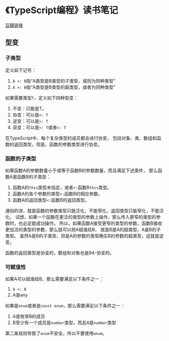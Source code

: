 
# 《TypeScript编程》读书笔记

[豆瓣链接](https://book.douban.com/subject/35134660/)

## 型变

### 子类型

定义如下记号：

1. `A <: B`指“A类型是B类型的子类型，或则为同种类型”
2. `A >: B`指“A类型是B类型的超类型，或者为同种类型”

如果需要类型`T`，定义如下四种型变：

1. 不变：只能是T。
2. 协变：可以是`<: T`
3. 逆变：可以是`>: T`
4. 双变：可以是`>: T`或者`<: T`

在TypeScript中，每个复杂类型的成员都会进行协变，
包括对象、类、数组和函数的返回类型，但是，函数的参数类型进行协变。

### 函数的子类型

如果函数A的参数数量小于或等于函数B的参数数量，而且满足下述条件，
那么函数A是函数B的子类型：

1. 函数A的`this`类型未指定，或者`>:`函数B`this`类型。
2. 函数A的各个参数的类型`>:`函数B的相应参数。
3. 函数A的返回类型`<:`函数B的返回类型。

通俗的讲，就是函数的参数类型只能泛化，不能窄化，返回类型只能窄化，不能泛化。
试想，如果一个函数在更泛的类型的参数上操作，那么传入更窄的类型的参数时，也必定能成功操作。
所以，如果函数A接受更窄的类型的参数，函数B接收更加泛的类型的参数，那么就可以把A赋值给B，
就是B是A的超类型，A是B的子类型。
虽然A是B的子类型，但是A的参数的类型确实B的参数的超类型，这就是逆变。

函数的返回类型是协变的，数组和对象也是94-协变的。

### 可赋值性

如果A可以赋值给B，那么需要满足以下条件之一：

1. `A <: B`
2. A是any

如果是`enum`或者是`const enum`，那么需要满足以下条件之一：

1. A是枚举B的成员
2. B至少有一个成员是`number`类型，而且A是`number`类型

第二条规则导致了`enum`不安全，所以不要使用`enum`。

